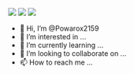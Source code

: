 ![](https://komarev.com/ghpvc/?username=Powarox2159&color=348AF4&style=flat)
![](https://komarev.com/ghpvc/?username=Powarox2159&color=348AF4&style=plastic)
![](https://komarev.com/ghpvc/?username=Powarox2159&color=348AF4&style=flat-square)

- 👋 Hi, I’m @Powarox2159
- 👀 I’m interested in ...
- 🌱 I’m currently learning ...
- 💞️ I’m looking to collaborate on ...
- 📫 How to reach me ...

<!---
Powarox2159/Powarox2159 is a ✨ special ✨ repository because its `README.md` (this file) appears on your GitHub profile.
You can click the Preview link to take a look at your changes.
--->
